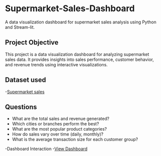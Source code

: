 # Supermarket-Sales-Dashboard
A data visualization dashboard for supermarket sales analysis using Python and Stream-lit.

## Project Objective
This project is a data visualization dashboard for analyzing supermarket sales data. 
It provides insights into sales performance, customer behavior, and revenue trends using interactive visualizations.

## Dataset used
-<a href="https://github.com/shrutikadam08/Supermarket-Sales-Dashboard/blob/main/sales.csv">Supermarket sales</a>

## Questions 
- What are the total sales and revenue generated?
- Which cities or branches perform the best?
- What are the most popular product categories?
- How do sales vary over time (daily, monthly)?
- What is the average transaction size for each customer group?
  
-Dashboard Interaction -<a href="https://github.com/shrutikadam08/Supermarket-Sales-Dashboard/blob/main/sales.mp4">View Dashboard</a>

